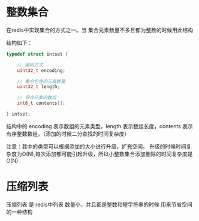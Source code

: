 # 整数集合

在redis中实现集合的方式之一。当 集合元素数量不多且都为整数的时候用此结构

结构如下：
```c
typedef struct intset {

    // 编码方式
    uint32_t encoding;

    // 集合包含的元素数量
    uint32_t length;

    // 保存元素的数组
    int8_t contents[];

} intset;
```
结构中的 encoding 表示数组的元素类型，length 表示数组长度，contents 表示有序整数数组。（添加的时候二分查找的时间复杂度）

注意：其中的类型可以根据添加的大小进行升级，扩充空间。 升级的时候时间复杂度为O(N),每次添加都可能引起升级，所以小整数集合添加删除的时间复杂度是O(N)

# 压缩列表

压缩列表 是 redis中列表 数量小，并且都是整数和短字符串的时候 用来节省空间的一种结构
